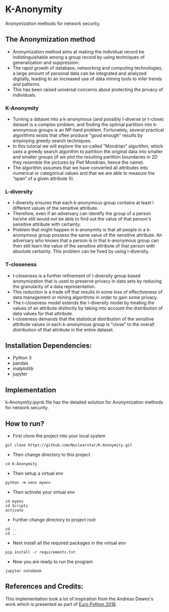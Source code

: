 # K-Anonymity

Anonymization methods for network security.

## The Anonymization method
- Anonymization method aims at making the individual record be indistinguishable among a group record by using techniques of generalization and suppression.
- The rapid growth of database, networking and computing technologies, a large amount of personal data can be integrated and
analyzed digitally, leading to an increased use of data mining tools to infer trends and patterns. 
- This has been raised universal concerns
about protecting the privacy of individuals.

### K-Anonymity
- Turning a dataset into a k-anonymous (and possibly l-diverse or t-close) dataset is a complex problem, and finding the optimal partition into k-anonymous groups is an NP-hard problem. Fortunately, several practical algorithms exists that often produce "good enough" results by employing greedy search techniques.
- In this tutorial we will explore the so-called "Mondrian" algorithm, which uses a greedy search algorithm to partition the original data into smaller and smaller groups (if we plot the resulting partition boundaries in 2D they resemble the pictures by Piet Mondrian, hence the name).
- The algorithm assumes that we have converted all attributes into numerical or categorical values and that we are able to measure the “span” of a given attribute Xi.

### L-diversity
- l-diversity ensures that each k-anonymous group contains at least l different values of the sensitive attribute.
- Therefore, even if an adversary can identify the group of a person he/she still would not be able to find out the value of that person's sensitive attribute with certainty.
- Problem that might happen in k-anonymity is that all people in a k-anonymous group possess the same value of the sensitive attribute. An adversary who knows that a person is in that k-anonymous group can then still learn the value of the sensitive attribute of that person with absolute certainty. This problem can be fixed by using l-diversity.

### T-closeness
- t-closeness is a further refinement of l-diversity group based anonymization that is used to preserve privacy in data sets by reducing the granularity of a data representation. 
- This reduction is a trade off that results in some loss of effectiveness of data management or mining algorithms in order to gain some privacy. 
- The t-closeness model extends the l-diversity model by treating the values of an attribute distinctly by taking into account the distribution of data values for that attribute.
- t-closeness demands that the statistical distribution of the sensitive attribute values in each k-anonymous group is "close" to the overall distribution of that attribute in the entire dataset.

## Installation Dependencies:

- Python 3
- pandas
- matplotlib
- jupyter

## Implementation

k-Anonymity.ipynb file has the detailed solution for Anonymization methods for network security.

## How to run?

- First clone the project into your local system
```
git clone https://github.com/Nuclearstar/K-Anonymity.git
```
- Then change directory to this project
```
cd K-Anonymity
```
- Then setup a virtual env
```
python -m venv myenv
```
- Then activate your virtual env
```
cd myenv
cd Scripts
activate
```
- Further change directory to project root
```
cd ..
cd ..
```
- Next install all the required packages in the virtual env
```
pip install -r requirements.txt
```
- Now you are ready to run the program
```
jupyter notebook
```

## References and Credits:

This implementation took a lot of inspiration from the Andreas Dewes's work which is presented as part of [Euro Python 2018](https://ep2018.europython.eu/conference/talks/privacy-for-data-scientists).
